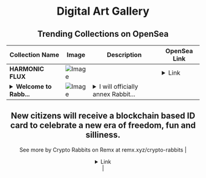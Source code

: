 <div align="center">

# Digital Art Gallery

## Trending Collections on OpenSea

| Collection Name                       | Image                                                                                     | Description                       | OpenSea Link                                                                                          |
|---------------------------------------|-------------------------------------------------------------------------------------------|-----------------------------------|--------------------------------------------------------------------------------------------------------|
| **HARMONIC FLUX** | ![Image](https://i.seadn.io/s/raw/files/e74fd39892d42218d0116ef30947da82.gif?w=500&auto=format?w=200&auto=format) |  | <details><summary>Link</summary>[HARMONIC FLUX](https://opensea.io/collection/harmonic-flux)</details> |
| **<details><summary>Welcome to Rabb...</summary>Welcome to Rabbit Town</details>** | ![Image](https://i.seadn.io/s/raw/files/e073fd95013c2c10d0c446084a90d968.png?w=500&auto=format?w=200&auto=format) | <details><summary>I will officially annex Rabbit...</summary>I will officially annex Rabbit Town, Kentucky the next few days and will make POTUS 47 a deal he couldn’t reject.
New citizens will receive a blockchain based ID card to celebrate a new era of freedom, fun and silliness.
--
See more by Crypto Rabbits on Remx at remx.xyz/crypto-rabbits</details> | <details><summary>Link</summary>[Welcome to Rabbit Town](https://opensea.io/collection/welcome-to-rabbit-town)</details> |

</div>